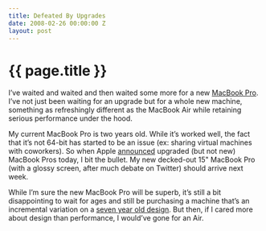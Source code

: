 ```yaml
---
title: Defeated By Upgrades
date: 2008-02-26 00:00:00 Z
layout: post
---
```


{{ page.title }}
================

I’ve waited and waited and then waited some more for a new [MacBook Pro](http://www.apple.com/macbookpro/). I’ve not just been waiting for an upgrade but for a whole new machine, something as refreshingly different as the MacBook Air while retaining serious performance under the hood.

My current MacBook Pro is two years old. While it’s worked well, the fact that it’s not 64-bit has started to be an issue (ex: sharing virtual machines with coworkers). So when Apple [announced](http://www.macworld.com/article/132255/2008/02/macbookair.html) upgraded (but not new) MacBook Pros today, I bit the bullet. My new decked-out 15" MacBook Pro (with a glossy screen, after much debate on Twitter) should arrive next week.

While I’m sure the new MacBook Pro will be superb, it’s still a bit disappointing to wait for ages and still be purchasing a machine that’s an incremental variation on a [seven year old design](http://en.wikipedia.org/wiki/PowerBook_G4#Titanium_PowerBook_G4). But then, if I cared more about design than performance, I would’ve gone for an Air.
